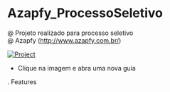 # Azapfy_ProcessoSeletivo
@ Projeto realizado para processo seletivo  
@ Azapfy (http://www.azapfy.com.br/)


[![Project](https://img.youtube.com/vi/2h0RhhukLWI/0.jpg)](https://www.youtube.com/watch?v=2h0RhhukLWI)  
*   Clique na imagem e abra uma nova guia

  . Features  
  
